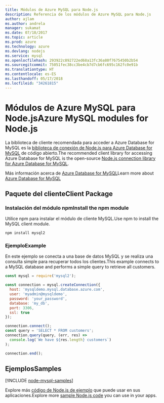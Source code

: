 ```yaml
---
title: Módulos de Azure MySQL para Node.js
description: Referencia de los módulos de Azure MySQL para Node.js
author: ajlam
ms.author: andrela
manager: sukamat
ms.date: 07/18/2017
ms.topic: article
ms.prod: azure
ms.technology: azure
ms.devlang: nodejs
ms.service: mysql
ms.openlocfilehash: 293922c892722ed68a13fc36a80f7675450b2b54
ms.sourcegitcommit: 75051fec38cc3be4cb7d7cb6fc695c162fc0e91b
ms.translationtype: HT
ms.contentlocale: es-ES
ms.lasthandoff: 05/17/2018
ms.locfileid: "34261815"
---
```

# <a name="azure-mysql-modules-for-nodejs"></a><span data-ttu-id="2b37d-103">Módulos de Azure MySQL para Node.js</span><span class="sxs-lookup"><span data-stu-id="2b37d-103">Azure MySQL modules for Node.js</span></span>

<span data-ttu-id="2b37d-104">La biblioteca de cliente recomendada para acceder a Azure Database for MySQL es la [biblioteca de conexión de Node.js para Azure Database for MySQL](https://github.com/sidorares/node-mysql2) de código abierto.</span><span class="sxs-lookup"><span data-stu-id="2b37d-104">The recommended client library for accessing Azure Database for MySQL is the open-source [Node.js connection library for Azure Database for MySQL](https://github.com/sidorares/node-mysql2).</span></span> 

<span data-ttu-id="2b37d-105">Más información acerca de [Azure Database for MySQL](https://docs.microsoft.com/azure/MySQL/)</span><span class="sxs-lookup"><span data-stu-id="2b37d-105">Learn more about [Azure Database for MySQL](https://docs.microsoft.com/azure/MySQL/)</span></span>

## <a name="client-package"></a><span data-ttu-id="2b37d-106">Paquete del cliente</span><span class="sxs-lookup"><span data-stu-id="2b37d-106">Client Package</span></span>

### <a name="install-the-npm-module"></a><span data-ttu-id="2b37d-107">Instalación del módulo npm</span><span class="sxs-lookup"><span data-stu-id="2b37d-107">Install the npm module</span></span>

<span data-ttu-id="2b37d-108">Utilice npm para instalar el módulo de cliente MySQL.</span><span class="sxs-lookup"><span data-stu-id="2b37d-108">Use npm to install the MySQL client module.</span></span>

```bash
npm install mysql2
```   

### <a name="example"></a><span data-ttu-id="2b37d-109">Ejemplo</span><span class="sxs-lookup"><span data-stu-id="2b37d-109">Example</span></span>

<span data-ttu-id="2b37d-110">En este ejemplo se conecta a una base de datos MySQL y se realiza una consulta simple para recuperar todos los clientes.</span><span class="sxs-lookup"><span data-stu-id="2b37d-110">This example connects to a MySQL database and performs a simple query to retrieve all customers.</span></span>

```javascript
const mysql = require('mysql2');

const connection = mysql.createConnection({
  host: 'mysqldemo.mysql.database.azure.com',
  user: 'myadmin@mysqldemo',
  password: 'your_password',
  database: 'my_db',
  port: 3306,
  ssl: true
});

connection.connect();
const query = 'SELECT * FROM customers';
connection.query(query, (err, res) =>
  console.log(`We have ${res.length} customers`)
);

connection.end();
```

## <a name="samples"></a><span data-ttu-id="2b37d-111">Ejemplos</span><span class="sxs-lookup"><span data-stu-id="2b37d-111">Samples</span></span>

[!INCLUDE [node-mysql-samples](../docs-ref-conceptual/includes/mysql-samples.md)]

<span data-ttu-id="2b37d-112">Explore más [código de Node.js de ejemplo](https://azure.microsoft.com/resources/samples/?platform=nodejs) que puede usar en sus aplicaciones.</span><span class="sxs-lookup"><span data-stu-id="2b37d-112">Explore more [sample Node.js code](https://azure.microsoft.com/resources/samples/?platform=nodejs) you can use in your apps.</span></span>
